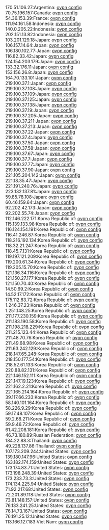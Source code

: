 170.51.106.27:Argentina: [ovpn config](vpn/170_51_106_27.ovpn)  
70.75.196.157:Canada: [ovpn config](vpn/70_75_196_157.ovpn)  
54.36.153.39:France: [ovpn config](vpn/54_36_153_39.ovpn)  
111.94.161.58:Indonesia: [ovpn config](vpn/111_94_161_58.ovpn)  
140.0.205.22:Indonesia: [ovpn config](vpn/140_0_205_22.ovpn)  
202.151.13.82:Indonesia: [ovpn config](vpn/202_151_13_82.ovpn)  
103.201.129.18:Japan: [ovpn config](vpn/103_201_129_18.ovpn)  
106.157.14.64:Japan: [ovpn config](vpn/106_157_14_64.ovpn)  
106.180.102.77:Japan: [ovpn config](vpn/106_180_102_77.ovpn)  
116.82.33.42:Japan: [ovpn config](vpn/116_82_33_42.ovpn)  
124.154.203.179:Japan: [ovpn config](vpn/124_154_203_179.ovpn)  
133.32.176.11:Japan: [ovpn config](vpn/133_32_176_11.ovpn)  
153.156.26.8:Japan: [ovpn config](vpn/153_156_26_8.ovpn)  
164.70.133.101:Japan: [ovpn config](vpn/164_70_133_101.ovpn)  
219.100.37.1:Japan: [ovpn config](vpn/219_100_37_1.ovpn)  
219.100.37.108:Japan: [ovpn config](vpn/219_100_37_108.ovpn)  
219.100.37.109:Japan: [ovpn config](vpn/219_100_37_109.ovpn)  
219.100.37.125:Japan: [ovpn config](vpn/219_100_37_125.ovpn)  
219.100.37.138:Japan: [ovpn config](vpn/219_100_37_138.ovpn)  
219.100.37.19:Japan: [ovpn config](vpn/219_100_37_19.ovpn)  
219.100.37.205:Japan: [ovpn config](vpn/219_100_37_205.ovpn)  
219.100.37.211:Japan: [ovpn config](vpn/219_100_37_211.ovpn)  
219.100.37.213:Japan: [ovpn config](vpn/219_100_37_213.ovpn)  
219.100.37.22:Japan: [ovpn config](vpn/219_100_37_22.ovpn)  
219.100.37.4:Japan: [ovpn config](vpn/219_100_37_4.ovpn)  
219.100.37.50:Japan: [ovpn config](vpn/219_100_37_50.ovpn)  
219.100.37.58:Japan: [ovpn config](vpn/219_100_37_58.ovpn)  
219.100.37.67:Japan: [ovpn config](vpn/219_100_37_67.ovpn)  
219.100.37.7:Japan: [ovpn config](vpn/219_100_37_7.ovpn)  
219.100.37.77:Japan: [ovpn config](vpn/219_100_37_77.ovpn)  
219.100.37.90:Japan: [ovpn config](vpn/219_100_37_90.ovpn)  
221.105.204.142:Japan: [ovpn config](vpn/221_105_204_142.ovpn)  
221.18.35.47:Japan: [ovpn config](vpn/221_18_35_47.ovpn)  
221.191.240.76:Japan: [ovpn config](vpn/221_191_240_76.ovpn)  
223.132.137.81:Japan: [ovpn config](vpn/223_132_137_81.ovpn)  
59.85.78.108:Japan: [ovpn config](vpn/59_85_78_108.ovpn)  
60.46.159.64:Japan: [ovpn config](vpn/60_46_159_64.ovpn)  
92.202.42.173:Japan: [ovpn config](vpn/92_202_42_173.ovpn)  
92.202.55.74:Japan: [ovpn config](vpn/92_202_55_74.ovpn)  
112.146.222.171:Korea Republic of: [ovpn config](vpn/112_146_222_171.ovpn)  
115.139.133.98:Korea Republic of: [ovpn config](vpn/115_139_133_98.ovpn)  
116.124.154.191:Korea Republic of: [ovpn config](vpn/116_124_154_191.ovpn)  
116.41.246.87:Korea Republic of: [ovpn config](vpn/116_41_246_87.ovpn)  
118.216.192.134:Korea Republic of: [ovpn config](vpn/118_216_192_134.ovpn)  
118.32.21.247:Korea Republic of: [ovpn config](vpn/118_32_21_247.ovpn)  
118.45.7.131:Korea Republic of: [ovpn config](vpn/118_45_7_131.ovpn)  
119.197.121.209:Korea Republic of: [ovpn config](vpn/119_197_121_209.ovpn)  
119.200.61.34:Korea Republic of: [ovpn config](vpn/119_200_61_34.ovpn)  
119.205.15.70:Korea Republic of: [ovpn config](vpn/119_205_15_70.ovpn)  
121.136.34.116:Korea Republic of: [ovpn config](vpn/121_136_34_116.ovpn)  
121.150.27.177:Korea Republic of: [ovpn config](vpn/121_150_27_177.ovpn)  
121.150.70.40:Korea Republic of: [ovpn config](vpn/121_150_70_40.ovpn)  
14.50.69.2:Korea Republic of: [ovpn config](vpn/14_50_69_2.ovpn)  
14.52.17.172:Korea Republic of: [ovpn config](vpn/14_52_17_172.ovpn)  
175.112.83.72:Korea Republic of: [ovpn config](vpn/175_112_83_72.ovpn)  
1.246.37.23:Korea Republic of: [ovpn config](vpn/1_246_37_23.ovpn)  
1.251.148.25:Korea Republic of: [ovpn config](vpn/1_251_148_25.ovpn)  
211.177.230.159:Korea Republic of: [ovpn config](vpn/211_177_230_159.ovpn)  
211.183.190.58:Korea Republic of: [ovpn config](vpn/211_183_190_58.ovpn)  
211.198.218.229:Korea Republic of: [ovpn config](vpn/211_198_218_229.ovpn)  
211.215.123.44:Korea Republic of: [ovpn config](vpn/211_215_123_44.ovpn)  
211.48.70.76:Korea Republic of: [ovpn config](vpn/211_48_70_76.ovpn)  
211.49.68.98:Korea Republic of: [ovpn config](vpn/211_49_68_98.ovpn)  
211.63.242.129:Korea Republic of: [ovpn config](vpn/211_63_242_129.ovpn)  
218.147.65.248:Korea Republic of: [ovpn config](vpn/218_147_65_248.ovpn)  
218.150.177.54:Korea Republic of: [ovpn config](vpn/218_150_177_54.ovpn)  
218.52.61.133:Korea Republic of: [ovpn config](vpn/218_52_61_133.ovpn)  
220.88.82.131:Korea Republic of: [ovpn config](vpn/220_88_82_131.ovpn)  
221.146.152.111:Korea Republic of: [ovpn config](vpn/221_146_152_111.ovpn)  
221.147.19.123:Korea Republic of: [ovpn config](vpn/221_147_19_123.ovpn)  
221.162.2.21:Korea Republic of: [ovpn config](vpn/221_162_2_21.ovpn)  
221.165.214.164:Korea Republic of: [ovpn config](vpn/221_165_214_164.ovpn)  
39.117.66.233:Korea Republic of: [ovpn config](vpn/39_117_66_233.ovpn)  
58.140.101.164:Korea Republic of: [ovpn config](vpn/58_140_101_164.ovpn)  
58.226.9.29:Korea Republic of: [ovpn config](vpn/58_226_9_29.ovpn)  
59.17.48.107:Korea Republic of: [ovpn config](vpn/59_17_48_107.ovpn)  
59.2.68.211:Korea Republic of: [ovpn config](vpn/59_2_68_211.ovpn)  
59.9.46.72:Korea Republic of: [ovpn config](vpn/59_9_46_72.ovpn)  
61.42.208.181:Korea Republic of: [ovpn config](vpn/61_42_208_181.ovpn)  
46.73.180.89:Russian Federation: [ovpn config](vpn/46_73_180_89.ovpn)  
184.22.88.3:Thailand: [ovpn config](vpn/184_22_88_3.ovpn)  
49.228.137.86:Thailand: [ovpn config](vpn/49_228_137_86.ovpn)  
107.173.209.244:United States: [ovpn config](vpn/107_173_209_244.ovpn)  
139.180.147.96:United States: [ovpn config](vpn/139_180_147_96.ovpn)  
163.182.174.159:United States: [ovpn config](vpn/163_182_174_159.ovpn)  
173.174.83.71:United States: [ovpn config](vpn/173_174_83_71.ovpn)  
173.198.248.39:United States: [ovpn config](vpn/173_198_248_39.ovpn)  
173.233.73.3:United States: [ovpn config](vpn/173_233_73_3.ovpn)  
174.134.225.94:United States: [ovpn config](vpn/174_134_225_94.ovpn)  
71.92.217.68:United States: [ovpn config](vpn/71_92_217_68.ovpn)  
72.201.89.118:United States: [ovpn config](vpn/72_201_89_118.ovpn)  
73.81.148.157:United States: [ovpn config](vpn/73_81_148_157.ovpn)  
76.133.241.25:United States: [ovpn config](vpn/76_133_241_25.ovpn)  
76.14.73.167:United States: [ovpn config](vpn/76_14_73_167.ovpn)  
76.191.25.12:United States: [ovpn config](vpn/76_191_25_12.ovpn)  
113.166.127.183:Viet Nam: [ovpn config](vpn/113_166_127_183.ovpn)  
